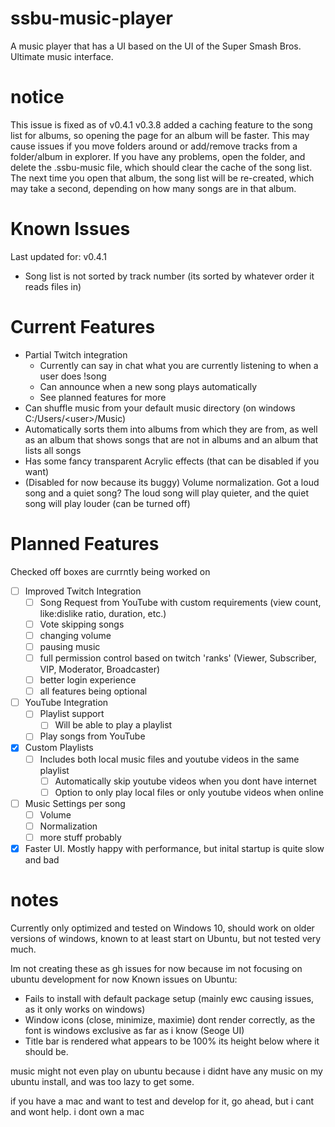 # ssbu-music-player
A music player that has a UI based on the UI of the Super Smash Bros. Ultimate music interface.

# notice
This issue is fixed as of v0.4.1
v0.3.8 added a caching feature to the song list for albums, so opening the page for an album will be faster. This may cause issues if you move folders around or add/remove tracks from a folder/album in explorer. If you have any problems, open the folder, and delete the .ssbu-music file, which should clear the cache of the song list. The next time you open that album, the song list will be re-created, which may take a second, depending on how many songs are in that album.

# Known Issues
Last updated for: v0.4.1
- Song list is not sorted by track number (its sorted by whatever order it reads files in)

# Current Features
- Partial Twitch integration
    - Currently can say in chat what you are currently listening to when a user does !song
    - Can announce when a new song plays automatically
    - See planned features for more
- Can shuffle music from your default music directory (on windows C:/Users/\<user\>/Music)
- Automatically sorts them into albums from which they are from, as well as an album that shows songs that are not in albums and an album that lists all songs
- Has some fancy transparent Acrylic effects (that can be disabled if you want)
- (Disabled for now because its buggy) Volume normalization. Got a loud song and a quiet song? The loud song will play quieter, and the quiet song will play louder (can be turned off)

# Planned Features
Checked off boxes are currntly being worked on

- [ ] Improved Twitch Integration
    - [ ] Song Request from YouTube with custom requirements (view count, like:dislike ratio, duration, etc.)
    - [ ] Vote skipping songs
    - [ ] changing volume
    - [ ] pausing music
    - [ ] full permission control based on twitch 'ranks' (Viewer, Subscriber, VIP, Moderator, Broadcaster)
    - [ ] better login experience
    - [ ] all features being optional
- [ ] YouTube Integration
    - [ ] Playlist support
        - [ ] Will be able to play a playlist
    - [ ] Play songs from YouTube
- [X] Custom Playlists
    - [ ] Includes both local music files and youtube videos in the same playlist
        - [ ] Automatically skip youtube videos when you dont have internet
        - [ ] Option to only play local files or only youtube videos when online
- [ ] Music Settings per song
    - [ ] Volume
    - [ ] Normalization
    - [ ] more stuff probably
- [X] Faster UI. Mostly happy with performance, but inital startup is quite slow and bad

# notes
Currently only optimized and tested on Windows 10, should work on older versions of windows, known to at least start on Ubuntu, but not tested very much.

Im not creating these as gh issues for now because im not focusing on ubuntu development for now
Known issues on Ubuntu:
- Fails to install with default package setup (mainly ewc causing issues, as it only works on windows)
- Window icons (close, minimize, maximie) dont render correctly, as the font is windows exclusive as far as i know (Seoge UI)
- Title bar is rendered what appears to be 100% its height below where it should be.

music might not even play on ubuntu because i didnt have any music on my ubuntu install, and was too lazy to get some.

if you have a mac and want to test and develop for it, go ahead, but i cant and wont help. i dont own a mac
